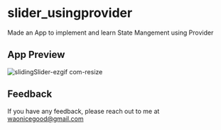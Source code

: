 # slider_usingprovider

Made an App to implement and learn State Mangement using Provider

## App Preview
![slidingSlider-ezgif com-resize](https://github.com/pawan-wao/sliderApp_learningProvider/assets/119276655/73e42ffb-a53a-403d-bb49-c0ea75a9c99c)


## Feedback
If you have any feedback, please reach out to me at waonicegood@gmail.com
